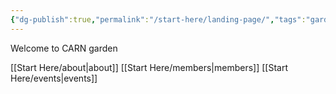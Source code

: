 ```yaml
---
{"dg-publish":true,"permalink":"/start-here/landing-page/","tags":"gardenEntry","dgHomeLink":true,"dgPassFrontmatter":false}
---
```




Welcome to CARN garden

[[Start Here/about|about]]
[[Start Here/members|members]]
[[Start Here/events|events]]

